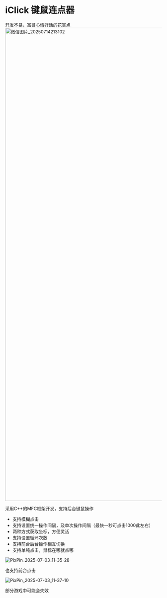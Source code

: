 # iClick 键鼠连点器
开发不易，富哥心情好话的花赏点
<img width="1118" height="1524" alt="微信图片_20250714213102" src="https://github.com/user-attachments/assets/e48b9576-739d-4d25-9596-b590794c613f" />


采用C++的MFC框架开发，支持后台键鼠操作
- 支持模糊点击
- 支持设置统一操作间隔，及单次操作间隔（最快一秒可点击1000此左右）
- 两种方式获取坐标，方便灵活
- 支持设置循环次数
- 支持前台后台操作相互切换
- 支持单纯点击，鼠标在哪就点哪

![PixPin_2025-07-03_11-35-28](https://github.com/user-attachments/assets/233a1e89-84ef-401c-afb4-7350942eae7e)

也支持前台点击

![PixPin_2025-07-03_11-37-10](https://github.com/user-attachments/assets/ae840d33-2b9e-4dc6-8a06-4b3e11e7b9ba)

部分游戏中可能会失效

